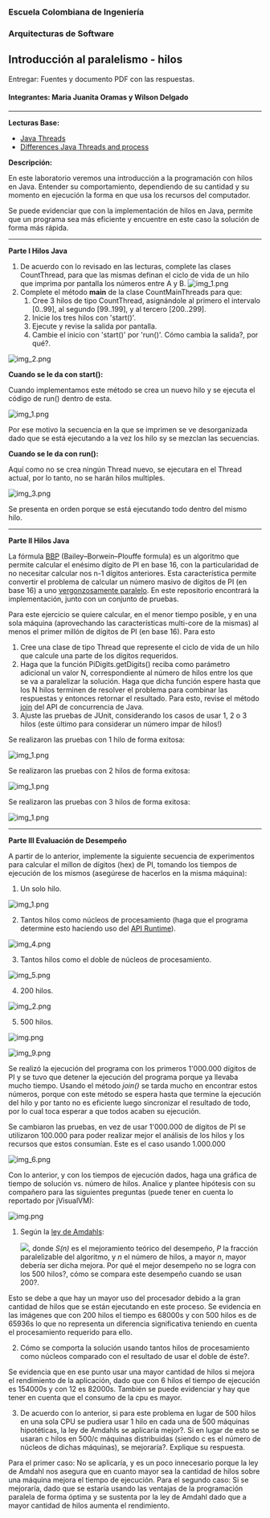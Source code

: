 ### Escuela Colombiana de Ingeniería
### Arquitecturas de Software
## Introducción al paralelismo - hilos


Entregar: Fuentes y documento PDF con las respuestas.

#### Integrantes: Maria Juanita Oramas y Wilson Delgado

---
**Lecturas Base:**

* [Java Threads](http://beginnersbook.com/2013/03/java-threads/)
* [Differences Java Threads and process](http://cs-fundamentals.com/tech-interview/java/differences-between-thread-and-process-in-java.php)

**Descripción:**

En este laboratorio veremos una introducción a la programación con hilos en Java. Entender su comportamiento, dependiendo de su cantidad y su momento en ejecución la forma en que usa los recursos del computador.  

Se puede evidenciar que con la implementación de hilos en Java, permite que un programa sea más eficiente y encuentre en este caso la solución de forma más rápida. 

---
**Parte I Hilos Java**

1. De acuerdo con lo revisado en las lecturas, complete las clases CountThread, para que las mismas definan el ciclo de vida de un hilo que imprima por pantalla los números entre A y B.
![img_1.png](img/img_1.png)
2. Complete el método __main__ de la clase CountMainThreads para que:
	1. Cree 3 hilos de tipo CountThread, asignándole al primero el intervalo [0..99], al segundo [99..199], y al tercero [200..299].
	2. Inicie los tres hilos con 'start()'.
	3. Ejecute y revise la salida por pantalla. 
	4. Cambie el inicio con 'start()' por 'run()'. Cómo cambia la salida?, por qué?.


![img_2.png](img/img_2.png)

**Cuando se le da con start():**

Cuando implementamos este método se crea un nuevo hilo y se ejecuta el código de run() dentro de esta. 

![img_1.png](img/img_4.png)

Por ese motivo la secuencia en la que se imprimen se ve desorganizada dado que se está ejecutando a la vez los hilo sy se mezclan las secuencias.

**Cuando se le da con run():**

Aquí como no se crea ningún Thread nuevo, se ejecutara en el Thread actual, por lo tanto, no se harán hilos multiples.

![img_3.png](img/img_3.png)


Se presenta en orden porque se está ejecutando todo dentro del mismo hilo.

---
**Parte II Hilos Java**

La fórmula [BBP](https://en.wikipedia.org/wiki/Bailey%E2%80%93Borwein%E2%80%93Plouffe_formula) (Bailey–Borwein–Plouffe formula) es un algoritmo que permite calcular el enésimo dígito de PI en base 16, con la particularidad de no necesitar calcular nos n-1 dígitos anteriores. Esta característica permite convertir el problema de calcular un número masivo de dígitos de PI (en base 16) a uno [vergonzosamente paralelo](https://en.wikipedia.org/wiki/Embarrassingly_parallel). En este repositorio encontrará la implementación, junto con un conjunto de pruebas. 

Para este ejercicio se quiere calcular, en el menor tiempo posible, y en una sola máquina (aprovechando las características multi-core de la mismas) al menos el primer millón de dígitos de PI (en base 16). Para esto

1. Cree una clase de tipo Thread que represente el ciclo de vida de un hilo que calcule una parte de los dígitos requeridos.
2. Haga que la función PiDigits.getDigits() reciba como parámetro adicional un valor N, correspondiente al número de hilos entre los que se va a paralelizar la solución. Haga que dicha función espere hasta que los N hilos terminen de resolver el problema para combinar las respuestas y entonces retornar el resultado. Para esto, revise el método [join](https://docs.oracle.com/javase/tutorial/essential/concurrency/join.html) del API de concurrencia de Java.
3. Ajuste las pruebas de JUnit, considerando los casos de usar 1, 2 o 3 hilos (este último para considerar un número impar de hilos!)

Se realizaron las pruebas con 1 hilo de forma exitosa:

![img_1.png](img/img_8.png)

Se realizaron las pruebas con 2 hilos de forma exitosa:

![img_1.png](img/img_7.png)

Se realizaron las pruebas con 3 hilos de forma exitosa:

![img_1.png](img/img_5.png)


---
**Parte III Evaluación de Desempeño**

A partir de lo anterior, implemente la siguiente secuencia de experimentos para calcular el millon de dígitos (hex) de PI, tomando los tiempos de ejecución de los mismos (asegúrese de hacerlos en la misma máquina):

1. Un solo hilo.

![img_1.png](img/img_11.png)

2. Tantos hilos como núcleos de procesamiento (haga que el programa determine esto haciendo uso del [API Runtime](https://docs.oracle.com/javase/7/docs/api/java/lang/Runtime.html)).

![img_4.png](img/img_13.png)

3. Tantos hilos como el doble de núcleos de procesamiento.

![img_5.png](img/img_14.png)

4. 200 hilos.

![img_2.png](img/img_12.png)

5. 500 hilos.

![img.png](img/img10.png)

![img_9.png](img/img_9.png)

Se realizó la ejecución del programa con los primeros 1'000.000 dígitos de PI y se tuvo que detener la ejecución del programa porque ya llevaba mucho tiempo. 
Usando el método *join()* se tarda mucho en encontrar estos números, porque con este método se espera hasta que termine la ejecución del hilo y por tanto no es eficiente luego sincronizar el resultado de todo, por lo cual toca esperar a que todos acaben su ejecución. 

Se cambiaron las pruebas, en vez de usar 1'000.000 de dígitos de PI se utilizaron 100.000 para poder realizar mejor el análisis de los hilos y los recursos que estos consumían. Este es el caso usando 1.000.000

![img_6.png](/img/img_6.png)



Con lo anterior, y con los tiempos de ejecución dados, haga una gráfica de tiempo de solución vs. número de hilos. Analice y plantee hipótesis con su compañero para las siguientes preguntas (puede tener en cuenta lo reportado por jVisualVM):

![img.png](img/img.png)

1. Según la [ley de Amdahls](https://www.pugetsystems.com/labs/articles/Estimating-CPU-Performance-using-Amdahls-Law-619/#WhatisAmdahlsLaw?):

	![](img/ahmdahls.png), donde _S(n)_ es el mejoramiento teórico del desempeño, _P_ la fracción paralelizable del algoritmo, y _n_ el número de hilos, a mayor _n_, mayor debería ser dicha mejora. Por qué el mejor desempeño no se logra con los 500 hilos?, cómo se compara este desempeño cuando se usan 200?. 


Esto se debe a que hay un mayor uso del procesador debido a la gran cantidad de hilos que se están ejecutando en este proceso.
Se evidencia en las imágenes que con 200 hilos el tiempo es 68000s y con 500 hilos es de 65936s lo que no representa un diferencia significativa teniendo en cuenta el procesamiento requerido para ello.   



2. Cómo se comporta la solución usando tantos hilos de procesamiento como núcleos comparado con el resultado de usar el doble de éste?.

Se evidencia que en ese punto usar una mayor cantidad de hilos si mejora el rendimiento de la aplicación, dado que con 6 hilos el tiempo de ejecución es 154000s y con 12 es 82000s. También se puede evidenciar y hay que tener en cuenta que el consumo de la cpu es mayor. 


3. De acuerdo con lo anterior, si para este problema en lugar de 500 hilos en una sola CPU se pudiera usar 1 hilo en cada una de 500 máquinas hipotéticas, la ley de Amdahls se aplicaría mejor?. Si en lugar de esto se usaran c hilos en 500/c máquinas distribuidas (siendo c es el número de núcleos de dichas máquinas), se mejoraría?. Explique su respuesta.


Para el primer caso: No se aplicaría, y es un poco innecesario porque la ley de Amdahl nos asegura que en cuanto mayor sea la cantidad de hilos sobre una máquina mejora el tiempo de ejecución.
Para el segundo caso: Si se mejoraría, dado que se estaría usando las ventajas de la programación paralela de forma óptima y se sustenta por la ley de Amdahl dado que a mayor cantidad de hilos aumenta el rendimiento.
